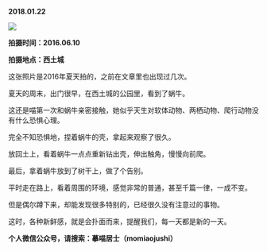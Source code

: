 
          
            
**2018.01.22**



![](//upload-images.jianshu.io/upload_images/51001-04797e9bfc049f0f.jpg)




**拍摄时间：2016.06.10**

**拍摄地点：西土城**

这张照片是2016年夏天拍的，之前在文章里也出现过几次。

夏天的周末，出门很早，在西土城的公园里，看到了蜗牛。

这还是喵第一次和蜗牛亲密接触，她似乎天生对软体动物、两栖动物、爬行动物没有什么恐惧心理。

完全不知恐惧地，捏着蜗牛的壳，拿起来观察了很久。

放回土上，看着蜗牛一点点重新钻出壳，伸出触角，慢慢向前爬。

最后，拿着蜗牛放到了树干上，做了个告别。

平时走在路上，看着周围的环境，感觉非常的普通，甚至千篇一律，一成不变。

但是偶尔蹲下来，却能发现很多特别的，已经很久没有注意过的事物。

这时，各种新鲜感，就是会扑面而来，提醒我们，每一天都是新的一天。


**个人微信公众号，请搜索：摹喵居士（momiaojushi）**

          
        